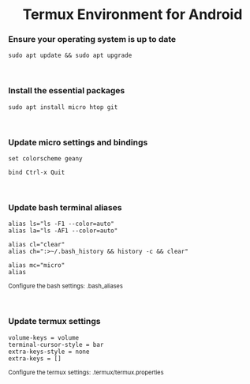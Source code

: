 <h1 align='center'>Termux Environment for Android</h1>

<h3>Ensure your operating system is up to date</h3>

~~~
sudo apt update && sudo apt upgrade
~~~

<br>

<h3>Install the essential packages</h3>

~~~
sudo apt install micro htop git
~~~

<br>

<h3>Update micro settings and bindings</h3>

~~~
set colorscheme geany
~~~

~~~
bind Ctrl-x Quit
~~~

<br>

<h3>Update bash terminal aliases</h3>

~~~
alias ls="ls -F1 --color=auto"
alias la="ls -AF1 --color=auto"

alias cl="clear"
alias ch=":>~/.bash_history && history -c && clear"

alias mc="micro"
alias 
~~~
<sup>Configure the bash settings: .bash_aliases</sup>

<br>

<h3>Update termux settings</h3>

~~~
volume-keys = volume
terminal-cursor-style = bar
extra-keys-style = none
extra-keys = []
~~~
<sup>Configure the termux settings: .termux/termux.properties</sup>
